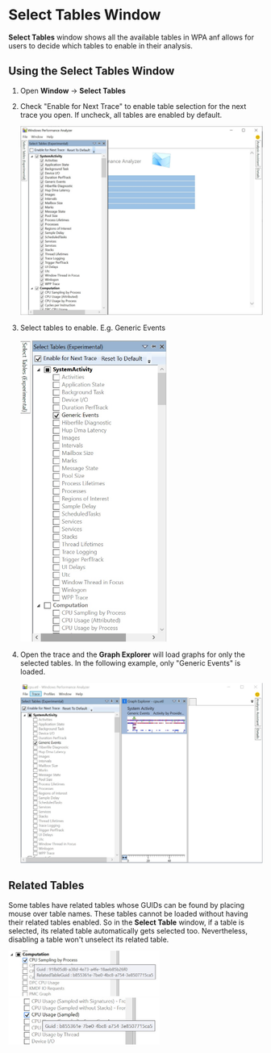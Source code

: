 # Select Tables Window

**Select Tables** window shows all the available tables in WPA anf allows for users to decide which tables to enable in their analysis.

## Using the **Select Tables** Window
1. Open **Window** -> **Select Tables**
2. Check "Enable for Next Trace" to enable table selection for the next trace you open. If uncheck, all tables are enabled by default. 

   <img src="images/wpa-select-table-1.jpg" alt="wpa-select-table-1" width="800">

3. Select tables to enable. E.g. Generic Events

   <img src="images/wpa-select-table-2.jpg" alt="wpa-select-table-2" height="600">

4. Open the trace and the **Graph Explorer** will load graphs for only the selected tables. In the following example, only "Generic Events" is loaded.

   <img src="images/wpa-select-table-3.jpg" alt="wpa-select-table-3" width="800">

## Related Tables
Some tables have related tables whose GUIDs can be found by placing mouse over table names. These tables cannot be loaded without having their related tables enabled. So in the **Select Table** window, if a table is selected, its related table automatically gets selected too. Nevertheless, disabling a table won't unselect its related table.

<img src="images/wpa-select-table-4.jpg" alt="wpa-select-table-4" width="300">  <img src="images/wpa-select-table-5.jpg" alt="wpa-select-table-5" width="300"> 
